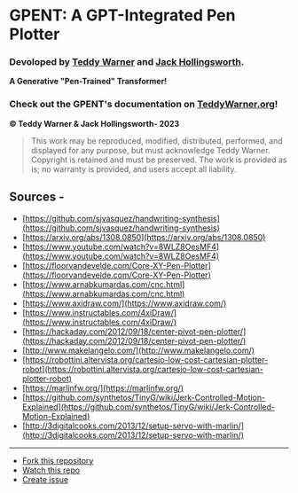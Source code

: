 # GPENT: A GPT-Integrated Pen Plotter
### Devoloped by [Teddy Warner](https://teddywarner.org/About-Me/about/) and [Jack Hollingsworth](http://fabacademy.org/2021/labs/charlotte/students/jack-hollingsworth/about/).

**A Generative "Pen-Trained" Transformer!**

### Check out the GPENT's documentation on [TeddyWarner.org](https://teddywarner.org/Projects/GPENT/)!

**© Teddy Warner & Jack Hollingsworth- 2023**
> This work may be reproduced, modified, distributed, performed, and displayed for any purpose,
> but must acknowledge Teddy Warner. Copyright is retained and must be preserved. 
> The work is provided as is; no warranty is provided, and users accept all liability.

## Sources -
- [https://github.com/sjvasquez/handwriting-synthesis](https://github.com/sjvasquez/handwriting-synthesis)
- [https://arxiv.org/abs/1308.0850](https://arxiv.org/abs/1308.0850)
- [https://www.youtube.com/watch?v=8WLZ8OesMF4](https://www.youtube.com/watch?v=8WLZ8OesMF4)
- [https://floorvandevelde.com/Core-XY-Pen-Plotter](https://floorvandevelde.com/Core-XY-Pen-Plotter)
- [https://www.arnabkumardas.com/cnc.html](https://www.arnabkumardas.com/cnc.html)
- [https://www.axidraw.com/](https://www.axidraw.com/)
- [https://www.instructables.com/4xiDraw/](https://www.instructables.com/4xiDraw/)
- [https://hackaday.com/2012/09/18/center-pivot-pen-plotter/](https://hackaday.com/2012/09/18/center-pivot-pen-plotter/)
- [http://www.makelangelo.com/](http://www.makelangelo.com/)
- [https://robottini.altervista.org/cartesio-low-cost-cartesian-plotter-robot](https://robottini.altervista.org/cartesio-low-cost-cartesian-plotter-robot)
- [https://marlinfw.org/](https://marlinfw.org/)
- [https://github.com/synthetos/TinyG/wiki/Jerk-Controlled-Motion-Explained](https://github.com/synthetos/TinyG/wiki/Jerk-Controlled-Motion-Explained)
- [http://3digitalcooks.com/2013/12/setup-servo-with-marlin/](http://3digitalcooks.com/2013/12/setup-servo-with-marlin/)

---
- [Fork this repository](https://github.com/Twarner491/VonNiemannProbe/fork)
- [Watch this repo](https://github.com/Twarner491/VonNiemannProbe/subscription)
- [Create issue](https://github.com/Twarner491/VonNiemannProbe/issues/new)
